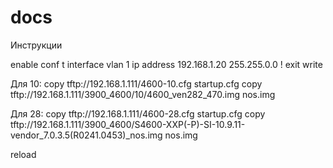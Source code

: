 # docs
Инструкции

 enable
 conf t
 interface vlan 1
 ip address 192.168.1.20 255.255.0.0
 !
 exit
 write
 
 Для 10:
 copy tftp://192.168.1.111/4600-10.cfg startup.cfg
 copy tftp://192.168.1.111/3900_4600/10/4600_ven282_470.img nos.img
 

 Для 28:
 copy tftp://192.168.1.111/4600-28.cfg startup.cfg
 copy tftp://192.168.1.111/3900_4600/S4600-XXP(-P)-SI-10.9.11-vendor_7.0.3.5(R0241.0453)_nos.img nos.img
 
 reload
 

